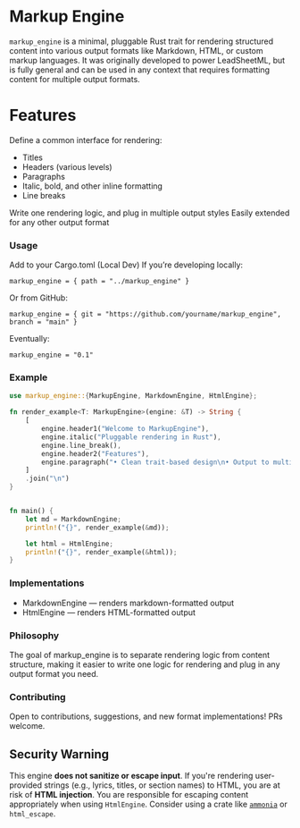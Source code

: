 # Markup Engine
`markup_engine` is a minimal, pluggable Rust trait for rendering structured content into various output formats like Markdown, HTML, or custom markup languages. It was originally developed to power LeadSheetML, but is fully general and can be used in any context that requires formatting content for multiple output formats.
# Features 
Define a common interface for rendering:
  - Titles 
  - Headers (various levels)
  - Paragraphs 
  - Italic, bold, and other inline formatting 
  - Line breaks

Write one rendering logic, and plug in multiple output styles
Easily extended for any other output format

### Usage
Add to your Cargo.toml (Local Dev)
If you’re developing locally:
```
markup_engine = { path = "../markup_engine" }
```

Or from GitHub:
```
markup_engine = { git = "https://github.com/yourname/markup_engine", branch = "main" }
```

Eventually:
```
markup_engine = "0.1"
```

### Example

```rust
use markup_engine::{MarkupEngine, MarkdownEngine, HtmlEngine};

fn render_example<T: MarkupEngine>(engine: &T) -> String {
    [
        engine.header1("Welcome to MarkupEngine"),
        engine.italic("Pluggable rendering in Rust"),
        engine.line_break(),
        engine.header2("Features"),
        engine.paragraph("• Clean trait-based design\n• Output to multiple formats\n• Easy to extend"),
    ]
    .join("\n")
}


fn main() {
    let md = MarkdownEngine;
    println!("{}", render_example(&md));

    let html = HtmlEngine;
    println!("{}", render_example(&html));
}
```

### Implementations
- MarkdownEngine — renders markdown-formatted output
- HtmlEngine — renders HTML-formatted output


### Philosophy

The goal of markup_engine is to separate rendering logic from content structure, making it easier to write one logic for rendering and plug in any output format you need.

### Contributing
Open to contributions, suggestions, and new format implementations! PRs welcome.

## Security Warning
This engine **does not sanitize or escape input**. If you're rendering user-provided strings
(e.g., lyrics, titles, or section names) to HTML, you are at risk of **HTML injection**.
You are responsible for escaping content appropriately when using `HtmlEngine`.
Consider using a crate like [`ammonia`](https://docs.rs/ammonia/latest/ammonia/) or `html_escape`.